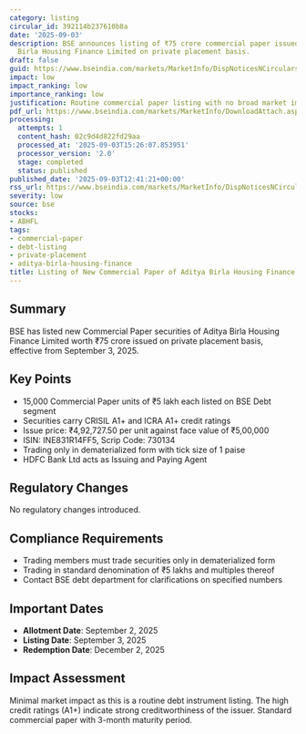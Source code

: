 ```yaml
---
category: listing
circular_id: 392114b237610b8a
date: '2025-09-03'
description: BSE announces listing of ₹75 crore commercial paper issued by Aditya
  Birla Housing Finance Limited on private placement basis.
draft: false
guid: https://www.bseindia.com/markets/MarketInfo/DispNoticesNCirculars.aspx?Noticeid={04874D12-F7DE-4506-AA7C-8EA37446DD13}&noticeno=20250903-31&dt=09/03/2025&icount=31&totcount=49&flag=0
impact: low
impact_ranking: low
importance_ranking: low
justification: Routine commercial paper listing with no broad market impact
pdf_url: https://www.bseindia.com/markets/MarketInfo/DownloadAttach.aspx?id=20250903-31&attachedId=
processing:
  attempts: 1
  content_hash: 02c9d4d822fd29aa
  processed_at: '2025-09-03T15:26:07.853951'
  processor_version: '2.0'
  stage: completed
  status: published
published_date: '2025-09-03T12:41:21+00:00'
rss_url: https://www.bseindia.com/markets/MarketInfo/DispNoticesNCirculars.aspx?Noticeid={04874D12-F7DE-4506-AA7C-8EA37446DD13}&noticeno=20250903-31&dt=09/03/2025&icount=31&totcount=49&flag=0
severity: low
source: bse
stocks:
- ABHFL
tags:
- commercial-paper
- debt-listing
- private-placement
- aditya-birla-housing-finance
title: Listing of New Commercial Paper of Aditya Birla Housing Finance Limited
---
```


## Summary

BSE has listed new Commercial Paper securities of Aditya Birla Housing Finance Limited worth ₹75 crore issued on private placement basis, effective from September 3, 2025.

## Key Points

- 15,000 Commercial Paper units of ₹5 lakh each listed on BSE Debt segment
- Securities carry CRISIL A1+ and ICRA A1+ credit ratings
- Issue price: ₹4,92,727.50 per unit against face value of ₹5,00,000
- ISIN: INE831R14FF5, Scrip Code: 730134
- Trading only in dematerialized form with tick size of 1 paise
- HDFC Bank Ltd acts as Issuing and Paying Agent

## Regulatory Changes

No regulatory changes introduced.

## Compliance Requirements

- Trading members must trade securities only in dematerialized form
- Trading in standard denomination of ₹5 lakhs and multiples thereof
- Contact BSE debt department for clarifications on specified numbers

## Important Dates

- **Allotment Date**: September 2, 2025
- **Listing Date**: September 3, 2025
- **Redemption Date**: December 2, 2025

## Impact Assessment

Minimal market impact as this is a routine debt instrument listing. The high credit ratings (A1+) indicate strong creditworthiness of the issuer. Standard commercial paper with 3-month maturity period.